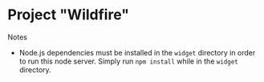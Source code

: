 # Project "Wildfire"

Notes

- Node.js dependencies must be installed in the `widget` directory in order to run this node server. Simply run `npm install` while in the `widget` directory.
